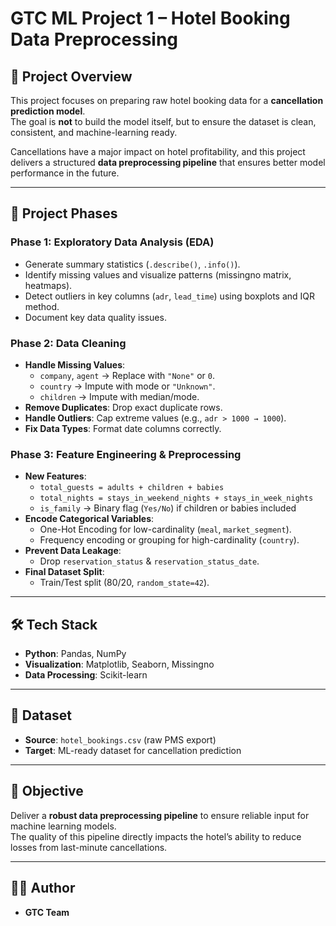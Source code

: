 # GTC ML Project 1 – Hotel Booking Data Preprocessing

## 📌 Project Overview
This project focuses on preparing raw hotel booking data for a **cancellation prediction model**.  
The goal is **not** to build the model itself, but to ensure the dataset is clean, consistent, and machine-learning ready.  

Cancellations have a major impact on hotel profitability, and this project delivers a structured **data preprocessing pipeline** that ensures better model performance in the future.  

---

## 🚀 Project Phases

### **Phase 1: Exploratory Data Analysis (EDA)**
- Generate summary statistics (`.describe()`, `.info()`).
- Identify missing values and visualize patterns (missingno matrix, heatmaps).
- Detect outliers in key columns (`adr`, `lead_time`) using boxplots and IQR method.
- Document key data quality issues.

### **Phase 2: Data Cleaning**
- **Handle Missing Values**:
  - `company`, `agent` → Replace with `"None"` or `0`.
  - `country` → Impute with mode or `"Unknown"`.
  - `children` → Impute with median/mode.
- **Remove Duplicates**: Drop exact duplicate rows.
- **Handle Outliers**: Cap extreme values (e.g., `adr > 1000 → 1000`).
- **Fix Data Types**: Format date columns correctly.

### **Phase 3: Feature Engineering & Preprocessing**
- **New Features**:
  - `total_guests = adults + children + babies`
  - `total_nights = stays_in_weekend_nights + stays_in_week_nights`
  - `is_family` → Binary flag (`Yes/No`) if children or babies included
- **Encode Categorical Variables**:
  - One-Hot Encoding for low-cardinality (`meal`, `market_segment`).
  - Frequency encoding or grouping for high-cardinality (`country`).
- **Prevent Data Leakage**:
  - Drop `reservation_status` & `reservation_status_date`.
- **Final Dataset Split**:
  - Train/Test split (80/20, `random_state=42`).

---

## 🛠 Tech Stack
- **Python**: Pandas, NumPy
- **Visualization**: Matplotlib, Seaborn, Missingno
- **Data Processing**: Scikit-learn

---

## 📂 Dataset
- **Source**: `hotel_bookings.csv` (raw PMS export)
- **Target**: ML-ready dataset for cancellation prediction

---

## 🎯 Objective
Deliver a **robust data preprocessing pipeline** to ensure reliable input for machine learning models.  
The quality of this pipeline directly impacts the hotel’s ability to reduce losses from last-minute cancellations.  

---

## 👨‍💻 Author
- **GTC Team**
